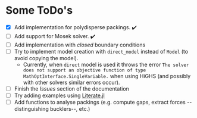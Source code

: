 # Some ToDo's

- [X] Add implementation for polydisperse packings. :heavy_check_mark:
- [ ] Add support for Mosek solver. :heavy_check_mark:
- [ ] Add implementation with *closed* boundary conditions
- [ ] Try to implement model creation with `direct_model` instead of `Model` (to avoid copying the model).
  - Currently, when `direct` model is used it throws the error `The solver does not support an objective function of type MathOptInterface.SingleVariable.` when using HiGHS (and possibly with other solvers similar errors occur). 
- [ ] Finish the *Issues* section of the documentation
- [ ] Try adding examples using [Literate.jl](https://fredrikekre.github.io/Literate.jl/v2/)
- [ ] Add functions to analyse packings (e.g. compute gaps, extract forces --distinguishing bucklers--, etc.)
